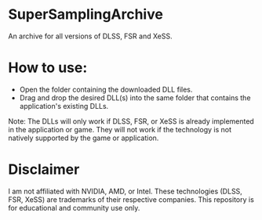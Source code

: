 # SuperSamplingArchive
An archive for all versions of DLSS, FSR and XeSS.

# How to use:
- Open the folder containing the downloaded DLL files.
- Drag and drop the desired DLL(s) into the same folder that contains the application's existing DLLs.

Note: The DLLs will only work if DLSS, FSR, or XeSS is already implemented in the application or game. They will not work if the technology is not natively supported by the game or application.

# Disclaimer
I am not affiliated with NVIDIA, AMD, or Intel. These technologies (DLSS, FSR, XeSS) are trademarks of their respective companies. This repository is for educational and community use only.
